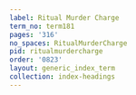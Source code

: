 ```yaml
---
label: Ritual Murder Charge
term_no: term181
pages: '316'
no_spaces: RitualMurderCharge
pid: ritualmurdercharge
order: '0823'
layout: generic_index_term
collection: index-headings
---
```


